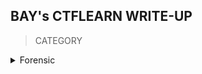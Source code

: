 ## BAY's CTFLEARN WRITE-UP

> CATEGORY

<details>

<summary> Forensic </summary>
<br>
 
|No.|Challenges|Flag|
|:-:|:--------:|:--:|
|1. |[07601](https://github.com/Bread-Yolk/ctflearnwu/blob/43d91c1f84980552c1ffee874e633c090f3c110e/Assets/Forensic/07601/README.md)|ABCTF{Du$t1nS_D0jo}|
|2. |[A CAPture of a flag](https://github.com/Bread-Yolk/ctflearnwu/blob/43d91c1f84980552c1ffee874e633c090f3c110e/Assets/Forensic/A%20CAPture%20of%20a%20Flag/README.md)|CTFlearn{AFlagInPCAP}|
|3. |[Binwalk](https://github.com/Bread-Yolk/ctflearnwu/blob/43d91c1f84980552c1ffee874e633c090f3c110e/Assets/Forensic/Binwalk/README.md)|ABCTF{b1nw4lk_is_us3ful}|
|4. |[Blank Page](https://github.com/Bread-Yolk/ctflearnwu/blob/43d91c1f84980552c1ffee874e633c090f3c110e/Assets/Forensic/Blank%20Page/README.md)|CTFlearn{If_y0u_r3/\d_thi5_you_pa553d}|
|5. |[Chalkboard](https://github.com/Bread-Yolk/ctflearnwu/blob/43d91c1f84980552c1ffee874e633c090f3c110e/Assets/Forensic/Chalkboard/README.md)|CTFlearn{I_Like_Math_2_5}|
|6. |[Exif](https://github.com/Bread-Yolk/ctflearnwu/blob/43d91c1f84980552c1ffee874e633c090f3c110e/Assets/Forensic/Exif/README.md)|CTFlearn{3l1t3_3x1f_4uth0r1ty_dud3br0}|
|7. |[Forensics 101](https://github.com/Bread-Yolk/ctflearnwu/blob/43d91c1f84980552c1ffee874e633c090f3c110e/Assets/Forensic/Forensics%20101/README.md)|CTFlearn{wow!_data_is_cool}|
|8. |[GandalfTheWise](https://github.com/Bread-Yolk/ctflearnwu/blob/43d91c1f84980552c1ffee874e633c090f3c110e/Assets/Forensic/GandalfTheWise/README.md)|CTFlearn{Gandalf.BilboBaggins}|
|9. |[Git Is Good](https://github.com/Bread-Yolk/ctflearnwu/blob/2d385b47049644639ccc8052715a092d225790b8/Assets/Forensic/Git%20Is%20Good/README.md)|CTFlearn{protect_your_git}|
|10. |[I'm a dump](https://github.com/Bread-Yolk/ctflearnwu/blob/2d385b47049644639ccc8052715a092d225790b8/Assets/Forensic/I'm%20a%20dump/README.md)|CTFlearn{fl4ggyfl4g}|
|11. |[Milk's Best Friend](https://github.com/Bread-Yolk/ctflearnwu/blob/2d385b47049644639ccc8052715a092d225790b8/Assets/Forensic/Milk's%20Best%20Friend/README.md)|CTFlearn{eat_more_oreos}|
|12. |[Minions](https://github.com/Bread-Yolk/ctflearnwu/blob/2d385b47049644639ccc8052715a092d225790b8/Assets/Forensic/Minions/README.md)|CTFlearn{M1NI0NS_ARE_C00L}|
|13. |[PDF by fdpumyp](https://github.com/Bread-Yolk/ctflearnwu/blob/2d385b47049644639ccc8052715a092d225790b8/Assets/Forensic/PDF%20by%20fdpumyp/README.md)|CTFlearn{)_1l0w3y0Um00my123}|
|14. |[Pho Is Tasty!](https://github.com/Bread-Yolk/ctflearnwu/blob/2d385b47049644639ccc8052715a092d225790b8/Assets/Forensic/Pho%20Is%20Tasty!/README.md)|CTFlearn{I_Love_Pho!!!}|
|15. |[PikesPeak](https://github.com/Bread-Yolk/ctflearnwu/blob/2d385b47049644639ccc8052715a092d225790b8/Assets/Forensic/PikesPeak/README.md)|CTFlearn{Gandalf}|
|16. |[Rubber Duck](https://github.com/Bread-Yolk/ctflearnwu/blob/2d385b47049644639ccc8052715a092d225790b8/Assets/Forensic/Rubber%20Duck/README.md)|CTFlearn{ILoveJakarta}|
|17. |[Simple Steganography](https://github.com/Bread-Yolk/ctflearnwu/blob/2d385b47049644639ccc8052715a092d225790b8/Assets/Forensic/Simple%20Steganography/README.md)|CTFlearn{this_is_fun}|
|18. |[Snowboard](https://github.com/Bread-Yolk/ctflearnwu/blob/2d385b47049644639ccc8052715a092d225790b8/Assets/Forensic/Snowboard/README.md)|CTFlearn{SkiBanff}|
|19. |[Taking LS](https://github.com/Bread-Yolk/ctflearnwu/blob/2d385b47049644639ccc8052715a092d225790b8/Assets/Forensic/Taking%20LS/README.md)|ABCTF{T3Rm1n4l_is_C00l}|
|20. |[Tux!](https://github.com/Bread-Yolk/ctflearnwu/blob/2d385b47049644639ccc8052715a092d225790b8/Assets/Forensic/Tux!/README.md)|CTFlearn{Linux_Is_Awesome}|
|21. |[Up For A Little Challenge?](https://github.com/Bread-Yolk/ctflearnwu/blob/2d385b47049644639ccc8052715a092d225790b8/Assets/Forensic/Up%20For%20A%20Little%20Challenge%3F/README.md)|CTFlearn{hack_complete}|
|22. |[WOW.... So Meta](https://github.com/Bread-Yolk/ctflearnwu/blob/2d385b47049644639ccc8052715a092d225790b8/Assets/Forensic/WOW....%20So%20Meta/README.md)|CTFlearn{EEe_x_I_FFf}|
|22. |[abandoned place](https://github.com/Bread-Yolk/ctflearnwu/blob/2d385b47049644639ccc8052715a092d225790b8/Assets/Forensic/abandoned%20place/README.md)|CTFlearn{urban_exploration}|

</details>



